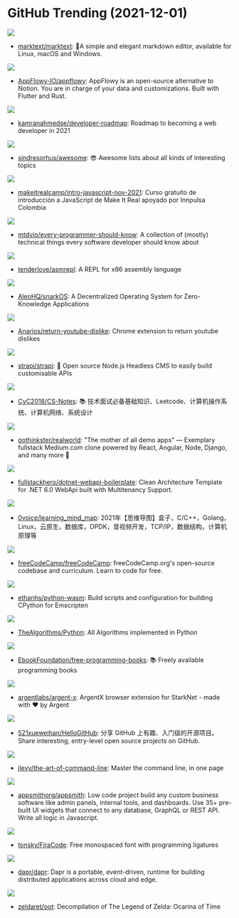 # GitHub Trending (2021-12-01)

![](https://img.shields.io/badge/JavaScript-New%20303-green?style=flat-square&logo=appveyor)
- [marktext/marktext](https://github.com/marktext/marktext): 📝A simple and elegant markdown editor, available for Linux, macOS and Windows.

![](https://img.shields.io/badge/Rust-New%20680-green?style=flat-square&logo=appveyor)
- [AppFlowy-IO/appflowy](https://github.com/AppFlowy-IO/appflowy): AppFlowy is an open-source alternative to Notion. You are in charge of your data and customizations. Built with Flutter and Rust.

![](https://img.shields.io/badge/none-New%20175-green?style=flat-square&logo=appveyor)
- [kamranahmedse/developer-roadmap](https://github.com/kamranahmedse/developer-roadmap): Roadmap to becoming a web developer in 2021

![](https://img.shields.io/badge/none-New%20333-green?style=flat-square&logo=appveyor)
- [sindresorhus/awesome](https://github.com/sindresorhus/awesome): 😎 Awesome lists about all kinds of interesting topics

![](https://img.shields.io/badge/none-New%207-green?style=flat-square&logo=appveyor)
- [makeitrealcamp/intro-javascript-nov-2021](https://github.com/makeitrealcamp/intro-javascript-nov-2021): Curso gratuito de introducción a JavaScript de Make It Real apoyado por Innpulsa Colombia

![](https://img.shields.io/badge/none-New%20230-green?style=flat-square&logo=appveyor)
- [mtdvio/every-programmer-should-know](https://github.com/mtdvio/every-programmer-should-know): A collection of (mostly) technical things every software developer should know about

![](https://img.shields.io/badge/Ruby-New%20123-green?style=flat-square&logo=appveyor)
- [tenderlove/asmrepl](https://github.com/tenderlove/asmrepl): A REPL for x86 assembly language

![](https://img.shields.io/badge/Rust-New%20124-green?style=flat-square&logo=appveyor)
- [AleoHQ/snarkOS](https://github.com/AleoHQ/snarkOS): A Decentralized Operating System for Zero-Knowledge Applications

![](https://img.shields.io/badge/JavaScript-New%20793-green?style=flat-square&logo=appveyor)
- [Anarios/return-youtube-dislike](https://github.com/Anarios/return-youtube-dislike): Chrome extension to return youtube dislikes

![](https://img.shields.io/badge/JavaScript-New%2051-green?style=flat-square&logo=appveyor)
- [strapi/strapi](https://github.com/strapi/strapi): 🚀 Open source Node.js Headless CMS to easily build customisable APIs

![](https://img.shields.io/badge/Java-New%2083-green?style=flat-square&logo=appveyor)
- [CyC2018/CS-Notes](https://github.com/CyC2018/CS-Notes): 📚 技术面试必备基础知识、Leetcode、计算机操作系统、计算机网络、系统设计

![](https://img.shields.io/badge/Shell-New%20175-green?style=flat-square&logo=appveyor)
- [gothinkster/realworld](https://github.com/gothinkster/realworld): "The mother of all demo apps" — Exemplary fullstack Medium.com clone powered by React, Angular, Node, Django, and many more 🏅

![](https://img.shields.io/badge/C%23-New%20210-green?style=flat-square&logo=appveyor)
- [fullstackhero/dotnet-webapi-boilerplate](https://github.com/fullstackhero/dotnet-webapi-boilerplate): Clean Architecture Template for .NET 6.0 WebApi built with Multitenancy Support.

![](https://img.shields.io/badge/none-New%20232-green?style=flat-square&logo=appveyor)
- [0voice/learning_mind_map](https://github.com/0voice/learning_mind_map): 2021年【思维导图】盒子，C/C++，Golang，Linux，云原生，数据库，DPDK，音视频开发，TCP/IP，数据结构，计算机原理等

![](https://img.shields.io/badge/JavaScript-New%20242-green?style=flat-square&logo=appveyor)
- [freeCodeCamp/freeCodeCamp](https://github.com/freeCodeCamp/freeCodeCamp): freeCodeCamp.org's open-source codebase and curriculum. Learn to code for free.

![](https://img.shields.io/badge/Shell-New%2070-green?style=flat-square&logo=appveyor)
- [ethanhs/python-wasm](https://github.com/ethanhs/python-wasm): Build scripts and configuration for building CPython for Emscripten

![](https://img.shields.io/badge/Python-New%20277-green?style=flat-square&logo=appveyor)
- [TheAlgorithms/Python](https://github.com/TheAlgorithms/Python): All Algorithms implemented in Python

![](https://img.shields.io/badge/none-New%20396-green?style=flat-square&logo=appveyor)
- [EbookFoundation/free-programming-books](https://github.com/EbookFoundation/free-programming-books): 📚 Freely available programming books

![](https://img.shields.io/badge/TypeScript-New%208-green?style=flat-square&logo=appveyor)
- [argentlabs/argent-x](https://github.com/argentlabs/argent-x): ArgentX browser extension for StarkNet - made with ❤️ by Argent

![](https://img.shields.io/badge/Python-New%20143-green?style=flat-square&logo=appveyor)
- [521xueweihan/HelloGitHub](https://github.com/521xueweihan/HelloGitHub): 分享 GitHub 上有趣、入门级的开源项目。Share interesting, entry-level open source projects on GitHub.

![](https://img.shields.io/badge/none-New%20292-green?style=flat-square&logo=appveyor)
- [jlevy/the-art-of-command-line](https://github.com/jlevy/the-art-of-command-line): Master the command line, in one page

![](https://img.shields.io/badge/TypeScript-New%2033-green?style=flat-square&logo=appveyor)
- [appsmithorg/appsmith](https://github.com/appsmithorg/appsmith): Low code project build any custom business software like admin panels, internal tools, and dashboards. Use 35+ pre-built UI widgets that connect to any database, GraphQL or REST API. Write all logic in Javascript.

![](https://img.shields.io/badge/Clojure-New%20482-green?style=flat-square&logo=appveyor)
- [tonsky/FiraCode](https://github.com/tonsky/FiraCode): Free monospaced font with programming ligatures

![](https://img.shields.io/badge/Go-New%2022-green?style=flat-square&logo=appveyor)
- [dapr/dapr](https://github.com/dapr/dapr): Dapr is a portable, event-driven, runtime for building distributed applications across cloud and edge.

![](https://img.shields.io/badge/C-New%20257-green?style=flat-square&logo=appveyor)
- [zeldaret/oot](https://github.com/zeldaret/oot): Decompilation of The Legend of Zelda: Ocarina of Time


